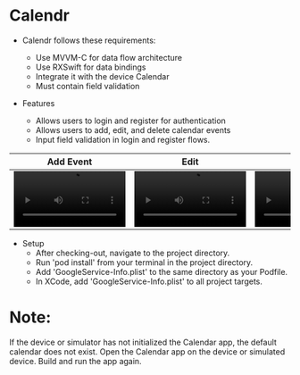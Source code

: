 # Calendr

* Calendr follows these requirements:
  * Use MVVM-C for data flow architecture
  * Use RXSwift for data bindings
  * Integrate it with the device Calendar
  * Must contain field validation

* Features
  * Allows users to login and register for authentication
  * Allows users to add, edit, and delete calendar events
  * Input field validation in login and register flows.

| Add Event | Edit | Delete | 
| -----------| -----------| -----------|
| <video src="https://user-images.githubusercontent.com/24359003/168533746-fc75f937-1259-4434-9615-ac29088808e7.mov" width="200"> |  <video src="https://user-images.githubusercontent.com/24359003/168534644-78141ef8-f279-4248-afc4-97ac370d073c.mov" width="200"> | <video src="https://user-images.githubusercontent.com/24359003/168534869-e1289b32-6872-4980-9237-0c08b36671e2.mov" width="200">
  
* Setup 
  * After checking-out, navigate to the project directory. 
  * Run 'pod install' from your terminal in the project directory. 
  * Add 'GoogleService-Info.plist' to the same directory as your Podfile.
  * In XCode, add 'GoogleService-Info.plist' to all project targets. 

# Note: 
If the device or simulator has not initialized the Calendar app, the default calendar does not exist. Open the Calendar app on the device or simulated device. Build and run the app again. 








